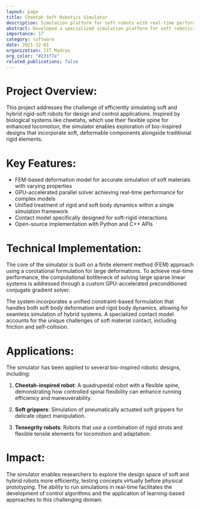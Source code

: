 ```yaml
---
layout: page
title: Cheetah Soft Robotics Simulator
description: Simulation platform for soft robots with real-time performance using GPU acceleration
abstract: Developed a specialized simulation platform for soft robotics focusing on bio-inspired designs like a cheetah robot with flexible spine. The simulator features a novel FEM-based deformation model with GPU acceleration, achieving real-time performance while accurately capturing the complex dynamics of soft and hybrid rigid-soft robotic systems, enabling both controller design and morphological optimization.
importance: 17
category: software
date: 2021-12-01
organization: IIT Madras
org_color: "#231f7e"
related_publications: false
---
```


# Project Overview:

This project addresses the challenge of efficiently simulating soft and hybrid rigid-soft robots for design and control applications. Inspired by biological systems like cheetahs, which use their flexible spine for enhanced locomotion, the simulator enables exploration of bio-inspired designs that incorporate soft, deformable components alongside traditional rigid elements.

# Key Features:

- FEM-based deformation model for accurate simulation of soft materials with varying properties
- GPU-accelerated parallel solver achieving real-time performance for complex models
- Unified treatment of rigid and soft body dynamics within a single simulation framework
- Contact model specifically designed for soft-rigid interactions
- Open-source implementation with Python and C++ APIs

# Technical Implementation:

The core of the simulator is built on a finite element method (FEM) approach using a corotational formulation for large deformations. To achieve real-time performance, the computational bottleneck of solving large sparse linear systems is addressed through a custom GPU-accelerated preconditioned conjugate gradient solver.

The system incorporates a unified constraint-based formulation that handles both soft body deformation and rigid body dynamics, allowing for seamless simulation of hybrid systems. A specialized contact model accounts for the unique challenges of soft material contact, including friction and self-collision.

# Applications:

The simulator has been applied to several bio-inspired robotic designs, including:

1. **Cheetah-inspired robot**: A quadrupedal robot with a flexible spine, demonstrating how controlled spinal flexibility can enhance running efficiency and maneuverability.

2. **Soft grippers**: Simulation of pneumatically actuated soft grippers for delicate object manipulation.

3. **Tensegrity robots**: Robots that use a combination of rigid struts and flexible tensile elements for locomotion and adaptation.

# Impact:

The simulator enables researchers to explore the design space of soft and hybrid robots more efficiently, testing concepts virtually before physical prototyping. The ability to run simulations in real-time facilitates the development of control algorithms and the application of learning-based approaches to this challenging domain.